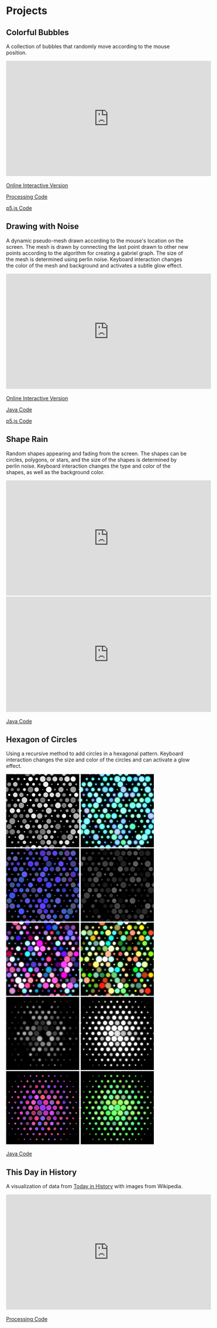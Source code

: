 # Projects

## Colorful Bubbles

A collection of bubbles that randomly move according to the mouse position.

<iframe width="560" height="315" src="https://www.youtube.com/embed/7uNn9-0Eb1E" frameborder="0" gesture="media" allow="encrypted-media" allowfullscreen></iframe>

[Online Interactive Version](ColorfulBubbles/index.html)

[Processing Code](https://github.com/blwatkins/MiniProjects/tree/master/ColorfulBubbles)

[p5.js Code](https://github.com/blwatkins/MiniProjects/tree/master/docs/ColorfulBubbles)

## Drawing with Noise

A dynamic pseudo-mesh drawn according to the mouse's location on the screen.  The mesh is drawn by connecting the last point drawn to other new points according to the algorithm for creating a gabriel graph.  The size of the mesh is determined using perlin noise.  Keyboard interaction changes the color of the mesh and background and activates a subtle glow effect.

<iframe width="560" height="315" src="https://www.youtube.com/embed/WV9YXDzB5WY" frameborder="0" allow="accelerometer; autoplay; encrypted-media; gyroscope; picture-in-picture" allowfullscreen></iframe>

[Online Interactive Version](DrawingWithNoise/index.html)

[Java Code](https://github.com/blwatkins/MiniProjects/tree/master/DrawingWithNoise/src)

[p5.js Code](https://github.com/blwatkins/MiniProjects/tree/master/docs/DrawingWithNoise)

## Shape Rain

Random shapes appearing and fading from the screen.  The shapes can be circles, polygons, or stars, and the size of the shapes is determined by perlin noise.  Keyboard interaction changes the type and color of the shapes, as well as the background color.

<iframe width="560" height="315" src="https://www.youtube.com/embed/Dev9-FmJM_E" frameborder="0" allow="accelerometer; autoplay; encrypted-media; gyroscope; picture-in-picture" allowfullscreen></iframe>

<iframe width="560" height="315" src="https://www.youtube.com/embed/Rp_czxXwexg" frameborder="0" allow="accelerometer; autoplay; encrypted-media; gyroscope; picture-in-picture" allowfullscreen></iframe>

[Java Code](https://github.com/blwatkins/MiniProjects/tree/master/ShapeRain/src)

## Hexagon of Circles

Using a recursive method to add circles in a hexagonal pattern.  Keyboard interaction changes the size and color of the circles and can activate a glow effect.

<img src="HexagonOfCircles/images/1.png" width="200" height="200"/>
<img src="HexagonOfCircles/images/2.png" width="200" height="200"/>
<img src="HexagonOfCircles/images/3.png" width="200" height="200"/>
<img src="HexagonOfCircles/images/4.png" width="200" height="200"/>
<img src="HexagonOfCircles/images/5.png" width="200" height="200"/>
<img src="HexagonOfCircles/images/6.png" width="200" height="200"/>
<img src="HexagonOfCircles/images/7.png" width="200" height="200"/>
<img src="HexagonOfCircles/images/8.png" width="200" height="200"/>
<img src="HexagonOfCircles/images/9.png" width="200" height="200"/>
<img src="HexagonOfCircles/images/10.png" width="200" height="200"/>

[Java Code](https://github.com/blwatkins/MiniProjects/tree/master/HexagonOfCircles/src)

## This Day in History

A visualization of data from [Today in History](http://history.muffinlabs.com/) with images from Wikipedia.

<iframe width="560" height="315" src="https://www.youtube.com/embed/R_a83uiELcI" frameborder="0" allow="autoplay; encrypted-media" allowfullscreen></iframe>

[Processing Code](https://github.com/blwatkins/MiniProjects/tree/master/ThisDayInHistory)
